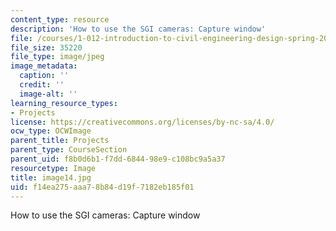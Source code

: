 ```yaml
---
content_type: resource
description: 'How to use the SGI cameras: Capture window'
file: /courses/1-012-introduction-to-civil-engineering-design-spring-2002/f14ea275aaa78b84d19f7182eb185f01_image14.jpg
file_size: 35220
file_type: image/jpeg
image_metadata:
  caption: ''
  credit: ''
  image-alt: ''
learning_resource_types:
- Projects
license: https://creativecommons.org/licenses/by-nc-sa/4.0/
ocw_type: OCWImage
parent_title: Projects
parent_type: CourseSection
parent_uid: f8b0d6b1-f7dd-6844-98e9-c108bc9a5a37
resourcetype: Image
title: image14.jpg
uid: f14ea275-aaa7-8b84-d19f-7182eb185f01
---
```

How to use the SGI cameras: Capture window